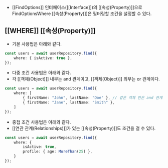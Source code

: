 - [[FindOptions]] 인터페이스([[Interface]])의 [[속성(Property)]]으로 FindOptionsWhere [[속성(Property)]]은 필터링할 조건을 설정할 수 있다.


## [[WHERE]] [[속성(Property)]]

- 기본 사용법은 아래와 같다.

```ts
const users = await userRepository.find({
	where: { isActive: true },
});
```

- 다중 조건 사용법은 아래와 같다.
- 각 [[객체(Object)]] 내부는 and 관계이고, [[객체(Object)]] 외부는 or 관계이다.

```ts
const users = await userRepository.find({
	where: [
		{ firstName: "John", lastName: "Doe" }, // 같은 객체 안은 and 관계
		{ firstName: "Jane", lastName: "Smith" }, 
	]
});
```

- 중첩 조건 사용법은 아래와 같다.
- [[연관 관계(Relationships)]]가 있는 [[속성(Property)]]도 조건을 걸 수 있다.

```ts
const users = await userRepository.find({
	where: {
		isActive: true,
		profile: { age: MoreThan(25) },
	}
});
```
